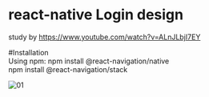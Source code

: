 # react-native Login design
 study by https://www.youtube.com/watch?v=ALnJLbjI7EY

#Installation<br/>
Using npm: npm install @react-navigation/native<br/>
npm install @react-navigation/stack

![01](https://user-images.githubusercontent.com/80196373/147869807-847e86ae-a318-456c-8171-ad59dd90b999.png)
